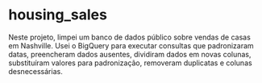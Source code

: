# housing_sales
Neste projeto, limpei um banco de dados público sobre vendas de casas em Nashville. Usei o BigQuery para executar consultas que padronizaram datas, preencheram dados ausentes, dividiram dados em novas colunas, substituíram valores para padronização, removeram duplicatas e colunas desnecessárias.
